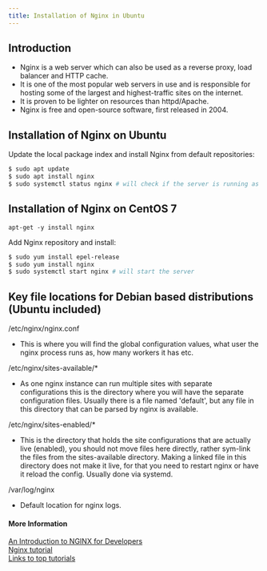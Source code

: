 ```yaml
---
title: Installation of Nginx in Ubuntu
---
```


## Introduction

- Nginx is a web server which can also be used as a reverse proxy, load balancer and HTTP cache.
- It is one of the most popular web servers in use and is responsible for hosting some of the largest and highest-traffic sites on the internet. 
- It is proven to be lighter on resources than httpd/Apache.
- Nginx is free and open-source software, first released in 2004.

## Installation of Nginx on Ubuntu

Update the local package index and install Nginx from default repositories:

```sh
$ sudo apt update 
$ sudo apt install nginx
$ sudo systemctl status nginx # will check if the server is running as the installation should have started it already
```

## Installation of Nginx on CentOS 7

`apt-get -y install nginx`

Add Nginx repository and install:

```sh
$ sudo yum install epel-release
$ sudo yum install nginx
$ sudo systemctl start nginx # will start the server
```

## Key file locations for Debian based distributions (Ubuntu included)

/etc/nginx/nginx.conf

- This is where you will find the global configuration values, what user the nginx process runs as, how many workers it has etc.

/etc/nginx/sites-available/*

- As one nginx instance can run multiple sites with separate configurations this is the directory where you will have the separate configuration files. Usually there is a file named 'default', but any file in this directory that can be parsed by nginx is available.

/etc/nginx/sites-enabled/*

- This is the directory that holds the site configurations that are actually live (enabled), you should not move files here directly, rather sym-link the files from the sites-available directory. Making a linked file in this directory does not make it live, for that you need to restart nginx or have it reload the config. Usually done via systemd.

/var/log/nginx

- Default location for nginx logs.


#### More Information

[An Introduction to NGINX for Developers](https://medium.freecodecamp.org/an-introduction-to-nginx-for-developers-62179b6a458f)  
[Nginx tutorial](https://www.netguru.co/codestories/nginx-tutorial-basics-concepts)  
[Links to top tutorials](https://medium.com/quick-code/top-tutorials-to-learn-nginx-for-web-server-dc8638c48fae)
